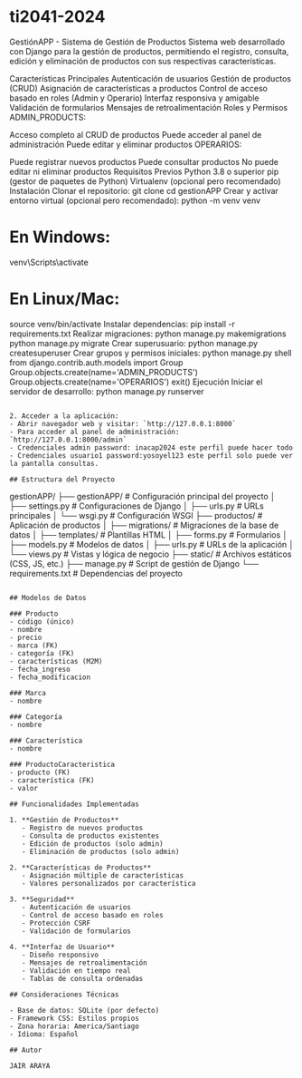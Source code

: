 # ti2041-2024
GestiónAPP - Sistema de Gestión de Productos
Sistema web desarrollado con Django para la gestión de productos, permitiendo el registro, consulta, edición y eliminación de productos con sus respectivas características.

Características Principales
Autenticación de usuarios
Gestión de productos (CRUD)
Asignación de características a productos
Control de acceso basado en roles (Admin y Operario)
Interfaz responsiva y amigable
Validación de formularios
Mensajes de retroalimentación
Roles y Permisos
ADMIN_PRODUCTS:

Acceso completo al CRUD de productos
Puede acceder al panel de administración
Puede editar y eliminar productos
OPERARIOS:

Puede registrar nuevos productos
Puede consultar productos
No puede editar ni eliminar productos
Requisitos Previos
Python 3.8 o superior
pip (gestor de paquetes de Python)
Virtualenv (opcional pero recomendado)
Instalación
Clonar el repositorio:
git clone <url-del-repositorio>
cd gestionAPP
Crear y activar entorno virtual (opcional pero recomendado):
python -m venv venv
# En Windows:
venv\Scripts\activate
# En Linux/Mac:
source venv/bin/activate
Instalar dependencias:
pip install -r requirements.txt
Realizar migraciones:
python manage.py makemigrations
python manage.py migrate
Crear superusuario:
python manage.py createsuperuser
Crear grupos y permisos iniciales:
python manage.py shell
from django.contrib.auth.models import Group
Group.objects.create(name='ADMIN_PRODUCTS')
Group.objects.create(name='OPERARIOS')
exit()
Ejecución
Iniciar el servidor de desarrollo:
python manage.py runserver
```

2. Acceder a la aplicación:
- Abrir navegador web y visitar: `http://127.0.0.1:8000`
- Para acceder al panel de administración: `http://127.0.0.1:8000/admin`
- Credenciales admin password: inacap2024 este perfil puede hacer todo
- Credenciales usuario1 password:yosoyel123 este perfil solo puede ver la pantalla consultas.

## Estructura del Proyecto

```
gestionAPP/
├── gestionAPP/          # Configuración principal del proyecto
│   ├── settings.py      # Configuraciones de Django
│   ├── urls.py          # URLs principales
│   └── wsgi.py          # Configuración WSGI
├── productos/           # Aplicación de productos
│   ├── migrations/      # Migraciones de la base de datos
│   ├── templates/       # Plantillas HTML
│   ├── forms.py         # Formularios
│   ├── models.py        # Modelos de datos
│   ├── urls.py          # URLs de la aplicación
│   └── views.py         # Vistas y lógica de negocio
├── static/              # Archivos estáticos (CSS, JS, etc.)
├── manage.py            # Script de gestión de Django
└── requirements.txt     # Dependencias del proyecto
```

## Modelos de Datos

### Producto
- código (único)
- nombre
- precio
- marca (FK)
- categoría (FK)
- características (M2M)
- fecha_ingreso
- fecha_modificacion

### Marca
- nombre

### Categoría
- nombre

### Característica
- nombre

### ProductoCaracteristica
- producto (FK)
- característica (FK)
- valor

## Funcionalidades Implementadas

1. **Gestión de Productos**
   - Registro de nuevos productos
   - Consulta de productos existentes
   - Edición de productos (solo admin)
   - Eliminación de productos (solo admin)

2. **Características de Productos**
   - Asignación múltiple de características
   - Valores personalizados por característica

3. **Seguridad**
   - Autenticación de usuarios
   - Control de acceso basado en roles
   - Protección CSRF
   - Validación de formularios

4. **Interfaz de Usuario**
   - Diseño responsivo
   - Mensajes de retroalimentación
   - Validación en tiempo real
   - Tablas de consulta ordenadas

## Consideraciones Técnicas

- Base de datos: SQLite (por defecto)
- Framework CSS: Estilos propios
- Zona horaria: America/Santiago
- Idioma: Español

## Autor

JAIR ARAYA 

